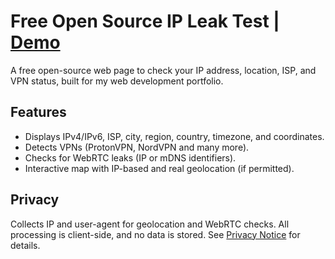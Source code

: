 # Free Open Source IP Leak Test | [Demo](https://sircryptic.github.io/Basic-Websites-Portfolio/IP%20Leak%20Test/index.html)

A free open-source web page to check your IP address, location, ISP, and VPN status, built for my web development portfolio.

## Features
- Displays IPv4/IPv6, ISP, city, region, country, timezone, and coordinates.
- Detects VPNs (ProtonVPN, NordVPN and many more).
- Checks for WebRTC leaks (IP or mDNS identifiers).
- Interactive map with IP-based and real geolocation (if permitted).

## Privacy
Collects IP and user-agent for geolocation and WebRTC checks. All processing is client-side, and no data is stored. See [Privacy Notice](https://sircryptic.github.io/Basic-Websites-Portfolio/IP%20Leak%20Test/privacy.html) for details.
